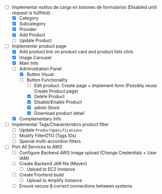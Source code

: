 - [ ] Implementar estilos de carga en botones de formularios (Disabled until request is fullfiled).
	- [x] Category
	- [x] Subcategory
	- [x] Provider
	- [x] Add Product
	- [ ] Update Product

- [ ] Implementar product page
	- [x] Add product link on product card and product lists click.
	- [x] Image Carousel
	- [x] Main Info
	- [ ] Administration Panel
		- [x] Button Visual
		- [ ] Button Functionality
			- [ ] Edit product. Create page + implement form (Possibly reuse Create Product page)
			- [x] Delete Product
			- [x] Disable/Enable Product
			- [x] admin Stock
			- [x] Download product detail
	- [x] Complementary Info

- [ ] Implementar Tags/Characteristics product filter
	- [ ] Update `ProductSpecifications`
	- [ ] Modify FilterDTO (Tags IDs)
	- [ ] Special multi-accordion filters

- [ ] Port All Services to AWS
	- [ ] Configure Backend AWS Image upload (Change Credentials + User IAM)
	- [ ] Create Backend JAR file (Maven)
		- [ ] Upload to EC2 Instance
	- [ ] Create Frontend build
		- [ ] Upload to Amplify instance
	- [ ] Ensure secure & correct connections between systems